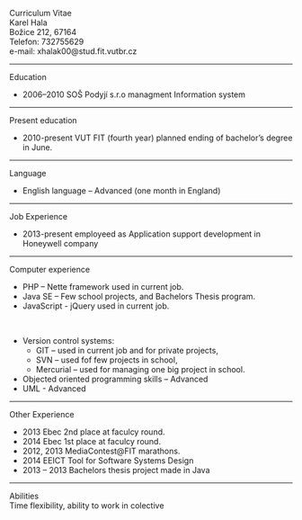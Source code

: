 <p>Curriculum Vitae <br>
Karel Hala <br>
Božice 212, 67164 <br>
Telefon: 732755629 <br>
e-mail: xhalak00@stud.fit.vutbr.cz</p>

<hr>

<p>Education</p>
<ul>
<li>2006–2010 SOŠ Podyjí s.r.o managment Information system</li>
</ul>

<hr>

<p>Present education</p>
<ul>
<li>2010-present     VUT FIT (fourth year) planned ending of bachelor’s degree in June.</li>
</ul>

<hr>

<p>Language</p>
<ul>
<li>English language – Advanced (one month in England)</li>
</ul>

<hr>

<p>Job Experience</p>
<ul>
<li>2013-present     employeed as Application support development in Honeywell company</li>
</ul>

<hr>

<p>Computer experience</p>
<ul>
<li>PHP – Nette framework used in current job.</li>
<li>Java SE – Few school projects, and Bachelors Thesis program.</li>
<li>JavaScript -  jQuery used in current job.</li></ul>
<br />
<ul>
<li>Version control systems: <ul>
<li>GIT – used in current job and for private projects,</li>
<li>SVN – used fof few projects in school,</li>
<li>Mercurial – used for managing one big project in school.</li>
</ul></li>
<li>Objected oriented programming skills – Advanced</li>
<li>UML - Advanced</li>
</ul>
<hr>

<p>Other Experience</p>
<ul>
<li>2013 Ebec 2nd place at faculcy round.</li>
<li>2014 Ebec 1st place at faculcy round.</li>
<li>2012, 2013   MediaContest@FIT marathons.</li>
<li>2014 EEICT Tool for Software Systems Design</li>
<li>2013 – 2013	Bachelors thesis project made in Java</li>
</ul>

<hr>

<p>Abilities <br>
    Time flexibility, ability to work in colective</p>
